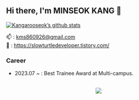 <h2>Hi there, I'm MINSEOK KANG 👋</h2>

[![Kangarooseok’s github stats](https://github-readme-stats.vercel.app/api?username=Kangarooseok&show_icons=true&theme=radical)](https://github.com/Kangarooseok/github-readme-stats) <br>

📫 : kms860926@gmail.com  <br>
📝 : https://slowturtledeveloper.tistory.com/

### Career

- 2023.07 ~ : Best Trainee Award at Multi-campus.
<br>
  
<div align=center>
<a href="https://hits.seeyoufarm.com"><img src="https://hits.seeyoufarm.com/api/count/incr/badge.svg?url=https%3A%2F%2Fgithub.com%2FKangarooseok&count_bg=%2379C83D&title_bg=%23555555&icon=&icon_color=%23E7E7E7&title=hits&edge_flat=false"/></a>
</div>
